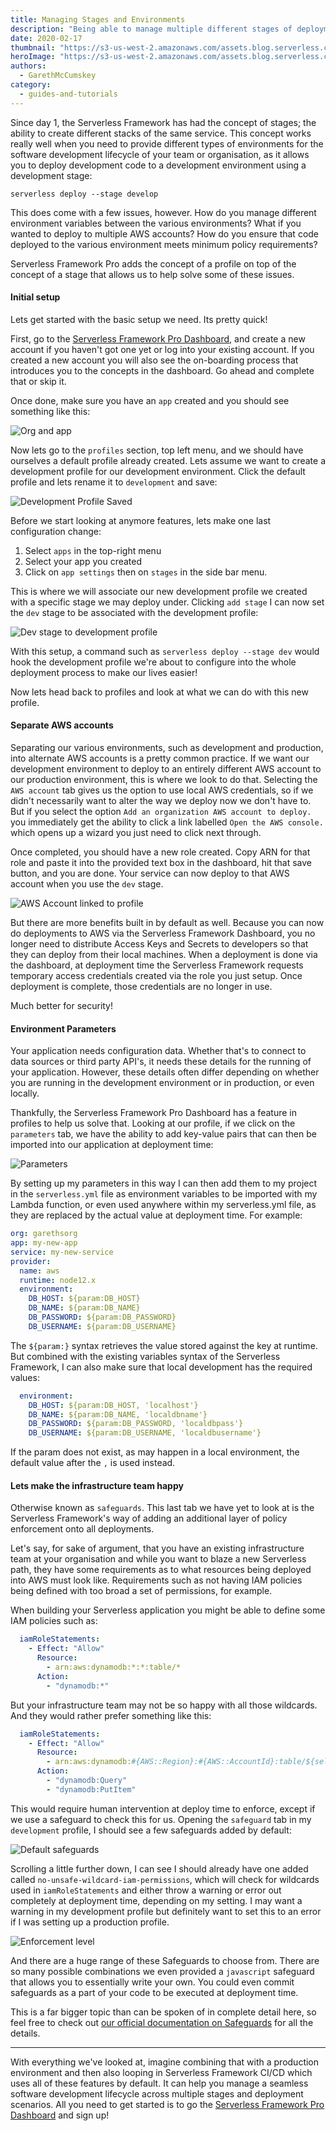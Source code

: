 ```yaml
---
title: Managing Stages and Environments
description: "Being able to manage multiple different stages of deployment within different environments is essential, and Serverless Framework Pro shows you how"
date: 2020-02-17
thumbnail: "https://s3-us-west-2.amazonaws.com/assets.blog.serverless.com/stages-and-environments/img-thumb-environment-stages.png"
heroImage: "https://s3-us-west-2.amazonaws.com/assets.blog.serverless.com/stages-and-environments/img-blog-environment-stages.png"
authors:
  - GarethMcCumskey
category:
  - guides-and-tutorials
---
```


Since day 1, the Serverless Framework has had the concept of stages; the ability to create different stacks of the same service. This concept works really well when you need to provide different types of environments for the software development lifecycle of your team or organisation, as it allows you to deploy development code to a development environment using a development stage:

`serverless deploy --stage develop`

This does come with a few issues, however. How do you manage different environment variables between the various environments? What if you wanted to deploy to multiple AWS accounts? How do you ensure that code deployed to the various environment meets minimum policy requirements?

Serverless Framework Pro adds the concept of a profile on top of the concept of a stage that allows us to help solve some of these issues.

#### Initial setup

Lets get started with the basic setup we need. Its pretty quick!

First, go to the [Serverless Framework Pro Dashboard](https://app.serverless.com), and create a new account if you haven't got one yet or log into your existing account. If you created a new account you will also see the on-boarding process that introduces you to the concepts in the dashboard. Go ahead and complete that or skip it.

Once done, make sure you have an `app` created and you should see something like this:

![Org and app](https://s3-us-west-2.amazonaws.com/assets.blog.serverless.com/stages-and-environments/New-org-and-app.png)

Now lets go to the `profiles` section, top left menu, and we should have ourselves a default profile already created. Lets assume we want to create a development profile for our development environment. Click the default profile and lets rename it to `development` and save:

![Development Profile Saved](https://s3-us-west-2.amazonaws.com/assets.blog.serverless.com/stages-and-environments/Development-profile-edited.png)

Before we start looking at anymore features, lets make one last configuration change:
1. Select `apps` in the top-right menu
2. Select your app you created
3. Click on `app settings` then on `stages` in the side bar menu.

This is where we will associate our new development profile we created with a specific stage we may deploy under. Clicking `add stage` I can now set the `dev` stage to be associated with the development profile:

![Dev stage to development profile](https://s3-us-west-2.amazonaws.com/assets.blog.serverless.com/stages-and-environments/DevStageToDevelopmentProfile.png)

With this setup, a command such as `serverless deploy --stage dev` would hook the development profile we're about to configure into the whole deployment process to make our lives easier!

Now lets head back to profiles and look at what we can do with this new profile.

#### Separate AWS accounts

Separating our various environments, such as development and production, into alternate AWS accounts is a pretty common practice. If we want our development environment to deploy to an entirely different AWS account to our production environment, this is where we look to do that. Selecting the `AWS account` tab gives us the option to use local AWS credentials, so if we didn't necessarily want to alter the way we deploy now we don't have to. But if you select the option `Add an organization AWS account to deploy.` you immediately get the ability to click a link labelled `Open the AWS console.` which opens up a wizard you just need to click next through.

Once completed, you should have a new role created. Copy ARN for that role and paste it into the provided text box in the dashboard, hit that save button, and you are done. Your service can now deploy to that AWS account when you use the `dev` stage. 

![AWS Account linked to profile](https://s3-us-west-2.amazonaws.com/assets.blog.serverless.com/stages-and-environments/AWSAccountAddedToProfile.png)

But there are more benefits built in by default as well. Because you can now do deployments to AWS via the Serverless Framework Dashboard, you no longer need to distribute Access Keys and Secrets to developers so that they can deploy from their local machines. When a deployment is done via the dashboard, at deployment time the Serverless Framework requests temporary access credentials created via the role you just setup. Once deployment is complete, those credentials are no longer in use. 

Much better for security!

#### Environment Parameters

Your application needs configuration data. Whether that's to connect to data sources or third party API's, it needs these details for the running of your application. However, these details often differ depending on whether you are running in the development environment or in production, or even locally.

Thankfully, the Serverless Framework Pro Dashboard has a feature in profiles to help us solve that. Looking at our profile, if we click on the `parameters` tab, we have the ability to add key-value pairs that can then be imported into our application at deployment time:

![Parameters](https://s3-us-west-2.amazonaws.com/assets.blog.serverless.com/stages-and-environments/parameters.png)

By setting up my parameters in this way I can then add them to my project in the `serverless.yml` file as environment variables to be imported with my Lambda function, or even used anywhere within my serverless.yml file, as they are replaced by the actual value at deployment time. For example:

```yaml
org: garethsorg
app: my-new-app
service: my-new-service
provider:
  name: aws
  runtime: node12.x
  environment:    
    DB_HOST: ${param:DB_HOST}
    DB_NAME: ${param:DB_NAME}
    DB_PASSWORD: ${param:DB_PASSWORD}
    DB_USERNAME: ${param:DB_USERNAME}
```
 
The `${param:}` syntax retrieves the value stored against the key at runtime. But combined with the existing variables syntax of the Serverless Framework, I can also make sure that local development has the required values:

```yaml
  environment:    
    DB_HOST: ${param:DB_HOST, 'localhost'}
    DB_NAME: ${param:DB_NAME, 'localdbname'}
    DB_PASSWORD: ${param:DB_PASSWORD, 'localdbpass'}
    DB_USERNAME: ${param:DB_USERNAME, 'localdbusername'}
```

If the param does not exist, as may happen in a local environment, the default value after the `,` is used instead.

#### Lets make the infrastructure team happy

Otherwise known as `safeguards`. This last tab we have yet to look at is the Serverless Framework's way of adding an additional layer of policy enforcement onto all deployments. 

Let's say, for sake of argument, that you have an existing infrastructure team at your organisation and while you want to blaze a new Serverless path, they have some requirements as to what resources being deployed into AWS must look like. Requirements such as not having IAM policies being defined with too broad a set of permissions, for example. 

When building your Serverless application you might be able to define some IAM policies such as:

```yaml
  iamRoleStatements:
    - Effect: "Allow"
      Resource:
        - arn:aws:dynamodb:*:*:table/*
      Action:
        - "dynamodb:*"
```

But your infrastructure team may not be so happy with all those wildcards. And they would rather prefer something like this:

```yaml
  iamRoleStatements:
    - Effect: "Allow"
      Resource:
        - arn:aws:dynamodb:#{AWS::Region}:#{AWS::AccountId}:table/${self:custom.dynamodb.myTable}
      Action:
        - "dynamodb:Query"
        - "dynamodb:PutItem"
```

This would require human intervention at deploy time to enforce, except if we use a safeguard to check this for us. Opening the `safeguard` tab in my `development` profile, I should see a few safeguards added by default:

![Default safeguards](https://s3-us-west-2.amazonaws.com/assets.blog.serverless.com/stages-and-environments/DefaultSafeguards.png)

Scrolling a little further down, I can see I should already have one added called `no-unsafe-wildcard-iam-permissions`, which will check for wildcards used in `iamRoleStatements` and either throw a warning or error out completely at deployment time, depending on my setting. I may want a warning in my development profile but definitely want to set this to an error if I was setting up a production profile.

![Enforcement level](https://s3-us-west-2.amazonaws.com/assets.blog.serverless.com/stages-and-environments/EnforcementLevel.png)

And there are a huge range of these Safeguards to choose from. There are so many possible combinations we even provided a `javascript` safeguard that allows you to essentially write your own. You could even commit safeguards as a part of your code to be executed at deployment time. 

This is a far bigger topic than can be spoken of in complete detail here, so feel free to check out [our official documentation on Safeguards](https://serverless.com/framework/docs/dashboard/safeguards/) for all the details.

--------------------

With everything we've looked at, imagine combining that with a production environment and then also looping in Serverless Framework CI/CD which uses all of these features by default. It can help you manage a seamless software development lifecycle across multiple stages and deployment scenarios. All you need to get started is to go the [Serverless Framework Pro Dashboard](https://app.serverless.com) and sign up!
